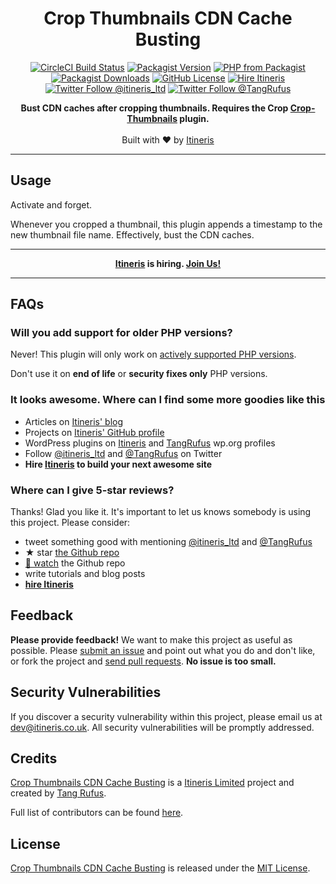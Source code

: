 <div align="center">

# Crop Thumbnails CDN Cache Busting

</div>

<div align="center">

[![CircleCI Build Status](https://img.shields.io/circleci/build/gh/ItinerisLtd/crop-thumbnails-cdn-cache-busting?style=flat-square)](https://circleci.com/gh/ItinerisLtd/crop-thumbnails-cdn-cache-busting)
[![Packagist Version](https://img.shields.io/packagist/v/itinerisltd/crop-thumbnails-cdn-cache-busting.svg?label=release&style=flat-square)](https://packagist.org/packages/itinerisltd/crop-thumbnails-cdn-cache-busting)
[![PHP from Packagist](https://img.shields.io/packagist/php-v/itinerisltd/crop-thumbnails-cdn-cache-busting.svg?style=flat-square)](https://packagist.org/packages/itinerisltd/crop-thumbnails-cdn-cache-busting)
[![Packagist Downloads](https://img.shields.io/packagist/dt/itinerisltd/crop-thumbnails-cdn-cache-busting.svg?label=packagist%20downloads&style=flat-square)](https://packagist.org/packages/itinerisltd/crop-thumbnails-cdn-cache-busting/stats)
[![GitHub License](https://img.shields.io/github/license/itinerisltd/crop-thumbnails-cdn-cache-busting.svg?style=flat-square)](https://github.com/itinerisltd/crop-thumbnails-cdn-cache-busting/blob/master/LICENSE)
[![Hire Itineris](https://img.shields.io/badge/Hire-Itineris-ff69b4.svg?style=flat-square)](https://www.itineris.co.uk/contact/)
[![Twitter Follow @itineris_ltd](https://img.shields.io/twitter/follow/itineris_ltd?style=flat-square&color=1da1f2)](https://twitter.com/itineris_ltd)
[![Twitter Follow @TangRufus](https://img.shields.io/twitter/follow/TangRufus?style=flat-square&color=1da1f2)](https://twitter.com/tangrufus)

</div>

<p align="center">
  <strong>Bust CDN caches after cropping thumbnails. Requires the Crop <a href="https://wordpress.org/plugins/crop-thumbnails/">Crop-Thumbnails</a> plugin.</strong>
  <br />
  <br />
  Built with ♥ by <a href="https://www.itineris.co.uk/">Itineris</a>
</p>

---

## Usage

Activate and forget.

Whenever you cropped a thumbnail, this plugin appends a timestamp to the new thumbnail file name. Effectively, bust the CDN caches.   

---

<div align="center">

**[Itineris](https://www.itineris.co.uk/) is hiring. [Join Us!](https://www.itineris.co.uk/careers/)**

</div>

---

## FAQs

### Will you add support for older PHP versions?

Never! This plugin will only work on [actively supported PHP versions](https://secure.php.net/supported-versions.php).

Don't use it on **end of life** or **security fixes only** PHP versions.

### It looks awesome. Where can I find some more goodies like this

- Articles on [Itineris' blog](https://www.itineris.co.uk/blog/)
- Projects on [Itineris' GitHub profile](https://github.com/itinerisltd)
- WordPress plugins on [Itineris](https://profiles.wordpress.org/itinerisltd/#content-plugins) and [TangRufus](https://profiles.wordpress.org/tangrufus/#content-plugins) wp.org profiles
- Follow [@itineris_ltd](https://twitter.com/itineris_ltd) and [@TangRufus](https://twitter.com/tangrufus) on Twitter
- **Hire [Itineris](https://www.itineris.co.uk/services/) to build your next awesome site**

### Where can I give 5-star reviews?

Thanks! Glad you like it. It's important to let us knows somebody is using this project. Please consider:

- tweet something good with mentioning [@itineris_ltd](https://twitter.com/itineris_ltd) and [@TangRufus](https://twitter.com/tangrufus)
- ★ star [the Github repo](https://github.com/itinerisltd/crop-thumbnails-cdn-cache-busting)
- [👀 watch](https://github.com/itinerisltd/crop-thumbnails-cdn-cache-busting/subscription) the Github repo
- write tutorials and blog posts
- **[hire Itineris](https://www.itineris.co.uk/work/)**

## Feedback

**Please provide feedback!** We want to make this project as useful as possible.
Please [submit an issue](https://github.com/itinerisltd/crop-thumbnails-cdn-cache-busting/issues/new) and point out what you do and don't like, or fork the project and [send pull requests](https://github.com/itinerisltd/crop-thumbnails-cdn-cache-busting/pulls/).
**No issue is too small.**

## Security Vulnerabilities

If you discover a security vulnerability within this project, please email us at [dev@itineris.co.uk](mailto:dev@itineris.co.uk).
All security vulnerabilities will be promptly addressed.

## Credits

[Crop Thumbnails CDN Cache Busting](https://github.com/itinerisltd/crop-thumbnails-cdn-cache-busting) is a [Itineris Limited](https://www.itineris.co.uk/) project and created by [Tang Rufus](https://www.typist.tech/).

Full list of contributors can be found [here](https://github.com/itinerisltd/crop-thumbnails-cdn-cache-busting/graphs/contributors).

## License

[Crop Thumbnails CDN Cache Busting](https://github.com/itinerisltd/crop-thumbnails-cdn-cache-busting) is released under the [MIT License](https://opensource.org/licenses/MIT).
